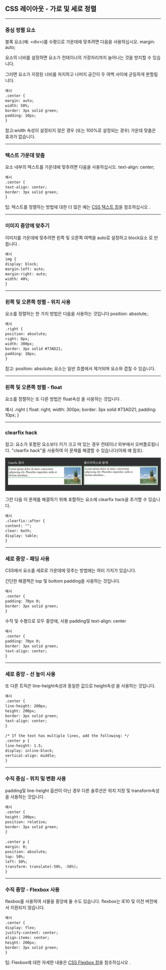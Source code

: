 ## CSS 레이아웃 - 가로 및 세로 정렬

---

### 중심 정렬 요소

블록 요소(예: \<div>)를 수평으로 가운데에 맞추려면 다음을 사용하십시오. margin: auto;

요소의 너비를 설정하면 요소가 컨테이너의 가장자리까지 늘어나는 것을 방지할 수 있습니다.

그러면 요소가 지정된 너비를 차지하고 나머지 공간이 두 여백 사이에 균등하게 분할됩니다.

    예시
    .center {
    margin: auto;
    width: 50%;
    border: 3px solid green;
    padding: 10px;
    }

참고:width 속성이 설정되지 않은 경우 (또는 100%로 설정되는 경우) 가운데 맞춤은 효과가 없습니다.

---

### 텍스트 가운데 맞춤

요소 내부의 텍스트를 가운데에 맞추려면 다음을 사용하십시오. text-align: center;

    예시
    .center {
    text-align: center;
    border: 3px solid green;
    }

팁: 텍스트를 정렬하는 방법에 대한 더 많은 예는 [CSS 텍스트 장](https://www.w3schools.com/css/css_text.asp)을 참조하십시오 .

---

### 이미지 중앙에 맞추기

이미지를 가운데에 맞추려면 왼쪽 및 오른쪽 여백을 auto로 설정하고 block요소 로 만듭니다 .

    예시
    img {
    display: block;
    margin-left: auto;
    margin-right: auto;
    width: 40%;
    }

---

### 왼쪽 및 오른쪽 정렬 - 위치 사용

요소를 정렬하는 한 가지 방법은 다음을 사용하는 것입니다 position: absolute;.

    예시
    .right {
    position: absolute;
    right: 0px;
    width: 300px;
    border: 3px solid #73AD21;
    padding: 10px;
    }

참고: position: absolute; 요소는 일반 흐름에서 제거되며 요소와 겹칠 수 있습니다.

---

### 왼쪽 및 오른쪽 정렬 - float

요소를 정렬하는 또 다른 방법은 float속성 을 사용하는 것입니다 .

예시
.right {
float: right;
width: 300px;
border: 3px solid #73AD21;
padding: 10px;
}

---

### clearfix hack

참고: 요소가 포함된 요소보다 키가 크고 떠 있는 경우 컨테이너 외부에서 오버플로됩니다. "clearfix hack"을 사용하여 이 문제를 해결할 수 있습니다(아래 예 참조).

<img src='./img/css_align.png'>

그런 다음 이 문제를 해결하기 위해 포함하는 요소에 clearfix hack을 추가할 수 있습니다.

    예시
    .clearfix::after {
    content: "";
    clear: both;
    display: table;
    }

---

### 세로 중앙 - 패딩 사용

CSS에서 요소를 세로로 가운데에 맞추는 방법에는 여러 가지가 있습니다.

간단한 해결책은 top 및 bottom padding을 사용하는 것입니다.

    예시
    .center {
    padding: 70px 0;
    border: 3px solid green;
    }

수직 및 수평으로 모두 중앙에, 사용 padding및 text-align: center

    예시
    .center {
    padding: 70px 0;
    border: 3px solid green;
    text-align: center;
    }

---

### 세로 중앙 - 선 높이 사용

또 다른 트릭은 line-height속성과 동일한 값으로 height속성 을 사용하는 것입니다.

    예시
    .center {
    line-height: 200px;
    height: 200px;
    border: 3px solid green;
    text-align: center;
    }

    /* If the text has multiple lines, add the following: */
    .center p {
    line-height: 1.5;
    display: inline-block;
    vertical-align: middle;
    }

---

### 수직 중심 - 위치 및 변환 사용

padding및 line-height 옵션이 아닌 경우 다른 솔루션은 위치 지정 및 transform속성 을 사용하는 것입니다 .

    예시
    .center {
    height: 200px;
    position: relative;
    border: 3px solid green;
    }

    .center p {
    margin: 0;
    position: absolute;
    top: 50%;
    left: 50%;
    transform: translate(-50%, -50%);
    }

---

### 수직 중앙 - Flexbox 사용

flexbox를 사용하여 사물을 중앙에 둘 수도 있습니다. flexbox는 IE10 및 이전 버전에서 지원되지 않습니다.

    예시
    .center {
    display: flex;
    justify-content: center;
    align-items: center;
    height: 200px;
    border: 3px solid green;
    }

팁: Flexbox에 대한 자세한 내용은 [CSS Flexbox 장](https://www.w3schools.com/css/css3_flexbox.asp)을 참조하십시오 .
